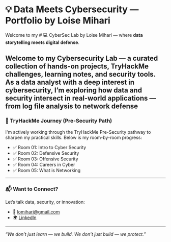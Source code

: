 # 💡 Data Meets Cybersecurity — Portfolio by Loise Mihari

Welcome to my # 💻 CyberSec Lab by Loise Mihari
 — where **data storytelling meets digital defense**.

Welcome to my Cybersecurity Lab — a curated collection of hands-on projects, TryHackMe challenges, learning notes, and security tools. As a data analyst with a deep interest in cybersecurity, I’m exploring how data and security intersect in real-world applications — from log file analysis to network defense
---
### 📘 TryHackMe Journey (Pre-Security Path)

I'm actively working through the TryHackMe Pre-Security pathway to sharpen my practical skills. Below is my room-by-room progress:

- ✅ Room 01: Intro to Cyber Security
- ✅ Room 02: Defensive Security
- ✅ Room 03: Offensive Security
- ✅ Room 04: Careers in Cyber
- ✅ Room 05: What is Networking
---

### 📬 Want to Connect?
Let’s talk data, security, or innovation:
- 📧 lomihari@gmail.com
- 🌍 [LinkedIn](https://www.linkedin.com/in/loise-mihari)

---

_“We don’t just learn — we build. We don’t just build — we protect.”_
